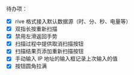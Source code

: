 待办项：

-   [x] rive 格式接入默认数据源（时、分、秒、电量等）
-   [x] 双指长按重新扫描
-   [x] 禁用左滑返回手势
-   [x] 扫描过程中提供取消扫描按钮
-   [x] 扫描结果页添加重新扫描按钮
-   [x] 手动输入 IP 地址的输入框记录上次输入的值
-   [x] 按钮圆角拉满
